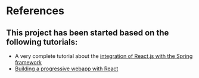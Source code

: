 # References

## This project has been started based on the following tutorials:
 - A very complete tutorial about the [integration of React.js with the Spring framework](https://spring.io/guides/tutorials/react-and-spring-data-rest/)
 - [Building a progressive webapp with React](https://codebrahma.com/building-progressive-web-app-react/)